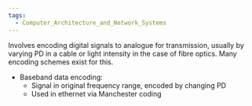 ```yaml
---
tags:
  - Computer_Architecture_and_Network_Systems
---
```

Involves encoding digital signals to analogue for transmission, usually by varying PD in a cable or light intensity in the case of fibre optics. Many encoding schemes exist for this.

- Baseband data encoding:
	- Signal in original frequency range, encoded by changing PD
	- Used in ethernet via Manchester coding